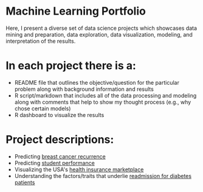 # Machine Learning Portfolio

Here, I present a diverse set of data science projects which showcases data mining and preparation, data exploration, data visualization, modeling, and interpretation of the results. 

# In each project there is a: 
* README file that outlines the objective/question for the particular problem along with background information and results
* R script/markdown that includes all of the data processing and modeling along with comments that help to show my thought process (e.g., why chose certain models)
* R dashboard to visualize the results

# Project descriptions:
* Predicting [breast cancer recurrence](http://archive.ics.uci.edu/ml/datasets/Breast+Cancer) 
* Predicting [student performance](http://archive.ics.uci.edu/ml/datasets/Student+Performance)
* Visualizing the USA's [health insurance marketplace](https://www.kaggle.com/hhs/health-insurance-marketplace)
* Understanding the factors/traits that underlie [readmission for diabetes patients](http://archive.ics.uci.edu/ml/datasets/Diabetes+130-US+hospitals+for+years+1999-2008)


 
